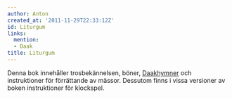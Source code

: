 ```yaml
---
author: Anton
created_at: '2011-11-29T22:33:12Z'
id: Liturgum
links:
  mention:
  - Daak
title: Liturgum
---
```


Denna bok innehåller trosbekännelsen, böner, [Daakhymner] och instruktioner för förrättande av
mässor. Dessutom finns i vissa versioner av boken instruktioner för klockspel.

  [Daakhymner]: Daak
